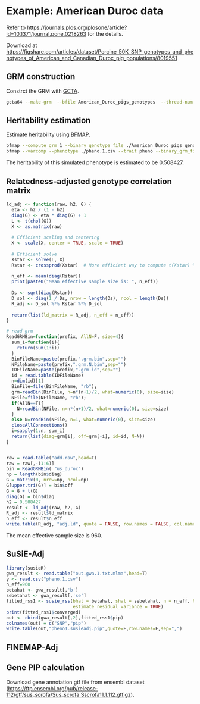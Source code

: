 # Example: American Duroc data
Refer to https://journals.plos.org/plosone/article?id=10.1371/journal.pone.0218263 for the details.

Download at https://figshare.com/articles/dataset/Porcine_50K_SNP_genotypes_and_phenotypes_of_American_and_Canadian_Duroc_pig_populations/8019551

## GRM construction

Constrct the GRM with [GCTA](https://yanglab.westlake.edu.cn/software/gcta/#GREML).
```bash
gcta64 --make-grm  --bfile American_Duroc_pigs_genotypes  --thread-num 20  --out us_duroc 
````

## Heritability estimation

Estimate heritability using [BFMAP](https://github.com/jiang18/bfmap/tree/master).

```bash
bfmap --compute_grm 1 --binary_genotype_file ./American_Duroc_pigs_genotypes --snp_info_file ./all.snp_info.csv --output grm1 --num_threads 10
bfmap --varcomp --phenotype ./pheno.1.csv --trait pheno --binary_grm_file ./grm1 --output pheno1
```
The heritability of this simulated phenotype is estimated to be 0.508427.

## Relatedness-adjusted genotype correlation matrix

```R
ld_adj <- function(raw, h2, G) {
  eta <- h2 / (1 - h2)
  diag(G) <- eta * diag(G) + 1
  L <- t(chol(G))
  X <- as.matrix(raw)
  
  # Efficient scaling and centering
  X <- scale(X, center = TRUE, scale = TRUE)
  
  # Efficient solve
  Xstar <- solve(L, X)
  Rstar <- crossprod(Xstar)  # More efficient way to compute t(Xstar) %*% Xstar
  
  n_eff <- mean(diag(Rstar))
  print(paste0("Mean effective sample size is: ", n_eff))
  
  Ds <- sqrt(diag(Rstar))
  D_sol <- diag(1 / Ds, nrow = length(Ds), ncol = length(Ds))
  R_adj <- D_sol %*% Rstar %*% D_sol
  
  return(list(ld_matrix = R_adj, n_eff = n_eff))
}

# read grm
ReadGRMBin=function(prefix, AllN=F, size=4){
  sum_i=function(i){
    return(sum(1:i))
  }
  BinFileName=paste(prefix,".grm.bin",sep="")
  NFileName=paste(prefix,".grm.N.bin",sep="")
  IDFileName=paste(prefix,".grm.id",sep="")
  id = read.table(IDFileName)
  n=dim(id)[1]
  BinFile=file(BinFileName, "rb");
  grm=readBin(BinFile, n=n*(n+1)/2, what=numeric(0), size=size)
  NFile=file(NFileName, "rb");
  if(AllN==T){
    N=readBin(NFile, n=n*(n+1)/2, what=numeric(0), size=size)
  }
  else N=readBin(NFile, n=1, what=numeric(0), size=size)
  closeAllConnections()
  i=sapply(1:n, sum_i)
  return(list(diag=grm[i], off=grm[-i], id=id, N=N))
}


raw = read.table("add.raw",head=T)
raw = raw[,-(1:6)]
bin = ReadGRMBin( "us_duroc")
np = length(bin$diag)
G = matrix(0, nrow=np, ncol=np)
G[upper.tri(G)] = bin$off
G = G + t(G)
diag(G) = bin$diag
h2 = 0.508427
result <- ld_adj(raw, h2, G)
R_adj <- result$ld_matrix
n_eff <- result$n_eff
write.table(R_adj, "adj.ld", quote = FALSE, row.names = FALSE, col.names = FALSE)
```
The mean effective sample size is 960.

## SuSiE-Adj

```R
library(susieR)
gwa_result <- read.table("out.gwa.1.txt.mlma",head=T)
y <- read.csv("pheno.1.csv")
n_eff=960
betahat <- gwa_result[,'b']
sebetahat <- gwa_result[,'se']
fitted_rss1 <- susie_rss(bhat = betahat, shat = sebetahat, n = n_eff, R = R_adj, var_y = var(y[,2]), L = 5,
                         estimate_residual_variance = TRUE)
print(fitted_rss1$converged)
out <- cbind(gwa_result[,2],fitted_rss1$pip)
colnames(out) = c("SNP","pip")
write.table(out,"pheno1.susieadj.pip",quote=F,row.names=F,sep=",")
```

## FINEMAP-Adj





## Gene PIP calculation
Download gene annotation gtf file from ensembl dataset (https://ftp.ensembl.org/pub/release-112/gtf/sus_scrofa/Sus_scrofa.Sscrofa11.1.112.gtf.gz).
